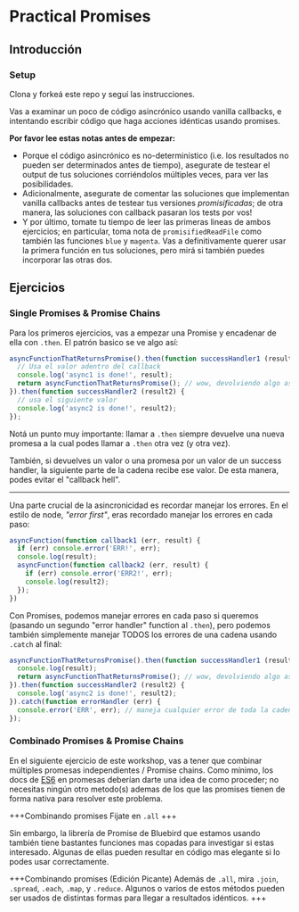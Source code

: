 # Practical Promises

## Introducción

### Setup

Clona y forkeá este repo y seguí las instrucciones.

Vas a examinar un poco de código asincrónico usando vanilla callbacks, e intentando escribir código que haga acciones idénticas usando promises.

**Por favor lee estas notas antes de empezar:**


- Porque el código asincrónico es no-determinístico (i.e. los resultados no pueden ser determinados antes de tiempo), asegurate de testear el output de tus soluciones corriéndolos múltiples veces, para ver las posibilidades.
- Adicionalmente, asegurate de comentar las soluciones que implementan vanilla callbacks antes de testear tus versiones *promisificadas*; de otra manera, las soluciones con callback pasaran los tests por vos!
- Y por último, tomate tu tiempo de leer las primeras lineas de ambos ejercicios; en particular, toma nota de `promisifiedReadFile` como también las funciones `blue` y `magenta`. Vas a definitivamente querer usar la primera función en tus soluciones, pero mirá si también puedes incorporar las otras dos.


## Ejercicios

### Single Promises & Promise Chains

Para los primeros ejercicios, vas a empezar una Promise y encadenar de ella con `.then`. El patrón basico se ve algo así:

```js
asyncFunctionThatReturnsPromise().then(function successHandler1 (result) {
  // Usa el valor adentro del callback
  console.log('async1 is done!', result);
  return asyncFunctionThatReturnsPromise(); // wow, devolviendo algo asincrónico
}).then(function successHandler2 (result2) {
  // usa el siguiente valor
  console.log('async2 is done!', result2);
});
```

Notá un punto muy importante: llamar a `.then` siempre devuelve una nueva promesa a la cual podes llamar a `.then` otra vez (y otra vez).

También, si devuelves un valor o una promesa por un valor de un success handler, la siguiente parte de la cadena recibe ese valor. De esta manera, podes evitar el "callback hell".

---

Una parte crucial de la asincronicidad es recordar manejar los errores. En el estilo de node, *"error first"*, eras recordado manejar los errores en cada paso: 

```js
asyncFunction(function callback1 (err, result) {
  if (err) console.error('ERR!', err);
  console.log(result);
  asyncFunction(function callback2 (err, result) {
    if (err) console.error('ERR2!', err);
    console.log(result2);
  });
})
```

Con Promises, podemos manejar errores en cada paso si queremos (pasando un segundo "error handler" function al `.then`), pero podemos también simplemente manejar TODOS los errores de una cadena usando `.catch` al final:


```js
asyncFunctionThatReturnsPromise().then(function successHandler1 (result) {
  console.log(result);
  return asyncFunctionThatReturnsPromise(); // wow, devolviendo algo asincrónico
}).then(function successHandler2 (result2) {
  console.log('async2 is done!', result2);
}).catch(function errorHandler (err) {
  console.error('ERR', err); // maneja cualquier error de toda la cadena de arriba.
});
```


### Combinado Promises & Promise Chains

En el siguiente ejercicio de este workshop, vas a tener que combinar múltiples promesas independientes / Promise chains. Como mínimo, los docs de [ES6](https://developer.mozilla.org/en-US/docs/Web/JavaScript/Reference/Global_Objects/Promise) en promesas deberían darte una idea de como proceder; no necesitas ningún otro metodo(s) ademas de los que las promises tienen de forma nativa para resolver este problema.


+++Combinando promises
Fijate en `.all`
+++

Sin embargo, la librería de Promise de Bluebird que estamos usando también tiene bastantes funciones mas copadas para investigar si estas interesado. Algunas de ellas pueden resultar en código mas elegante si lo podes usar correctamente. 

+++Combinando promises (Edición Picante)
Además de `.all`, mira `.join`, `.spread`, `.each`, `.map`, y `.reduce`. Algunos o varios de estos métodos pueden ser usados de distintas formas para llegar a resultados idénticos.
+++
